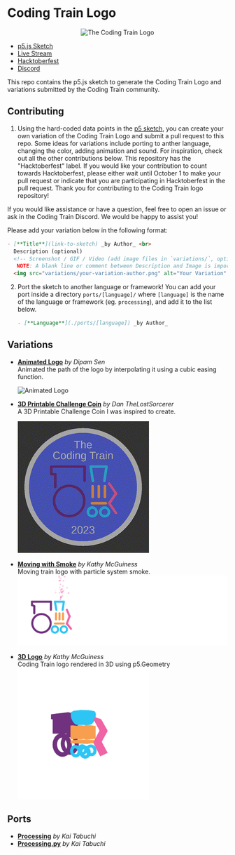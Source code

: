 # Coding Train Logo

<p align="center"><img src="logo.png" alt="The Coding Train Logo" width="300px"></p>

- [p5.js Sketch](https://editor.p5js.org/codingtrain/sketches/p599bQ3sa)
- [Live Stream](https://www.youtube.com/watch?v=d6RXcetnl20&t=4549s)
- [Hacktoberfest](https://hacktoberfest.com/participation/)
- [Discord](https://thecodingtrain.com/discord)

This repo contains the p5.js sketch to generate the Coding Train Logo and variations submitted by the Coding Train community.

## Contributing

1. Using the hard-coded data points in the [p5 sketch](./sketch/), you can create your own variation of the Coding Train Logo and submit a pull request to this repo. Some ideas for variations include porting to anther language, changing the color, adding animation and sound. For inspiration, check out all the other contributions below. This repository has the "Hacktoberfest" label. If you would like your contribution to count towards Hacktoberfest, please either wait until October 1 to make your pull request or indicate that you are participating in Hacktoberfest in the pull request. Thank you for contributing to the Coding Train logo repository!

If you would like assistance or have a question, feel free to open an issue or ask in the Coding Train Discord. We would be happy to assist you!

Please add your variation below in the following format:

```md
- [**Title**](link-to-sketch) _by Author_ <br>
  Description (optional)
  <!-- Screenshot / GIF / Video (add image files in `variations/`, optional.
   NOTE: A blank line or comment between Description and Image is important for correct formating) -->
  <img src="variations/your-variation-author.png" alt="Your Variation" width="300px">
```

2. Port the sketch to another language or framework! You can add your port inside a directory `ports/[language]/` where `[language]` is the name of the language or framework (eg. `processing`), and add it to the list below.

   ```md
   - [**Language**](./ports/[language]) _by Author_
   ```

## Variations

- [**Animated Logo**](https://editor.p5js.org/funplanet/sketches/8zZKqiyV4) _by Dipam Sen_ <br>
  Animated the path of the logo by interpolating it using a cubic easing function.

  <img src="variations/animated-logo-dipamsen.gif" alt="Animated Logo" width="300px">

- [**3D Printable Challenge Coin**](https://github.com/dansmindspace/Challenge-Coins/tree/main/The%20Coding%20Train) _by Dan TheLostSorcerer_ <br>
  A 3D Printable Challenge Coin I was inspired to create.

  ![The Coding Train - Challenge Coin Rotating GIF](https://github.com/dansmindspace/Challenge-Coins/blob/656f0e0afdb561f0acc0b933e2d47c0a5af0802c/The%20Coding%20Train/CodingTrainChallengeCoin.gif)

- [**Moving with Smoke**](https://editor.p5js.org/kfahn/sketches/6tpczaeuS) _by Kathy McGuiness_<br>
  Moving train logo with particle system smoke.
  <img src="variations/moving_train.gif" alt="Moving Logo with Smoke" width="600px">

- [**3D Logo**](https://editor.p5js.org/kfahn/sketches/baNkdJdBE) _by Kathy McGuiness_<br>
  Coding Train logo rendered in 3D using p5.Geometry
  <br>
  <img src="variations/3d-logo.gif" alt="3D logo" width="300px">

## Ports

- [**Processing**](./ports/processing/) _by Kai Tabuchi_
- [**Processing.py**](./ports/processingpy/) _by Kai Tabuchi_
